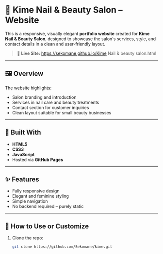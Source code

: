 # 💅 Kime Nail & Beauty Salon – Website

This is a responsive, visually elegant **portfolio website** created for **Kime Nail & Beauty Salon**, designed to showcase the salon's services, style, and contact details in a clean and user-friendly layout.

> 🔗 **Live Site:** https://sekomane.github.io/Kime Nail & beauty salon.html

---

## 🖼️ Overview

The website highlights:
- Salon branding and introduction
- Services in nail care and beauty treatments
- Contact section for customer inquiries
- Clean layout suitable for small beauty businesses

---

## 🔧 Built With

- **HTML5**
- **CSS3**
- **JavaScript**
- Hosted via **GitHub Pages**

---

## ✨ Features

- Fully responsive design
- Elegant and feminine styling
- Simple navigation
- No backend required – purely static

---

## 🚀 How to Use or Customize

1. Clone the repo:
   ```bash
   git clone https://github.com/Sekomane/kime.git
